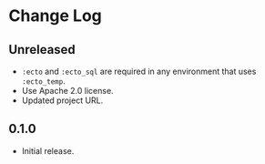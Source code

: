 # Change Log

## Unreleased

- `:ecto` and `:ecto_sql` are required in any environment that uses `:ecto_temp`.
- Use Apache 2.0 license.
- Updated project URL.

## 0.1.0

- Initial release.
